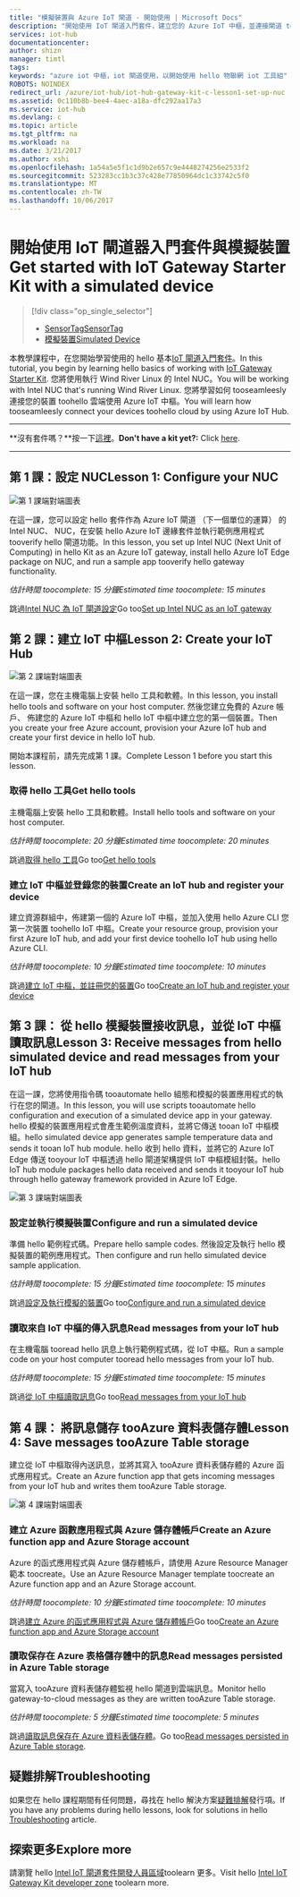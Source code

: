 ```yaml
---
title: "模擬裝置與 Azure IoT 閘道 - 開始使用 | Microsoft Docs"
description: "開始使用 IoT 閘道入門套件，建立您的 Azure IoT 中樞，並連接閘道 toohello IoT 中樞"
services: iot-hub
documentationcenter: 
author: shizn
manager: timtl
tags: 
keywords: "azure iot 中樞，iot 閘道使用，以開始使用 hello 物聯網 iot 工具組"
ROBOTS: NOINDEX
redirect_url: /azure/iot-hub/iot-hub-gateway-kit-c-lesson1-set-up-nuc
ms.assetid: 0c110b8b-bee4-4aec-a18a-dfc292aa17a3
ms.service: iot-hub
ms.devlang: c
ms.topic: article
ms.tgt_pltfrm: na
ms.workload: na
ms.date: 3/21/2017
ms.author: xshi
ms.openlocfilehash: 1a54a5e5f1c1d9b2e657c9e4448274256e2533f2
ms.sourcegitcommit: 523283cc1b3c37c428e77850964dc1c33742c5f0
ms.translationtype: MT
ms.contentlocale: zh-TW
ms.lasthandoff: 10/06/2017
---
```

# <a name="get-started-with-iot-gateway-starter-kit-with-a-simulated-device"></a><span data-ttu-id="97559-104">開始使用 IoT 閘道器入門套件與模擬裝置</span><span class="sxs-lookup"><span data-stu-id="97559-104">Get started with IoT Gateway Starter Kit with a simulated device</span></span>

> [!div class="op_single_selector"]
> * [<span data-ttu-id="97559-105">SensorTag</span><span class="sxs-lookup"><span data-stu-id="97559-105">SensorTag</span></span>](iot-hub-gateway-kit-c-get-started.md)
> * [<span data-ttu-id="97559-106">模擬裝置</span><span class="sxs-lookup"><span data-stu-id="97559-106">Simulated Device</span></span>](iot-hub-gateway-kit-c-sim-get-started.md)

<span data-ttu-id="97559-107">本教學課程中，在您開始學習使用的 hello 基本[IoT 閘道入門套件](https://aka.ms/gateway-kit)。</span><span class="sxs-lookup"><span data-stu-id="97559-107">In this tutorial, you begin by learning hello basics of working with [IoT Gateway Starter Kit](https://aka.ms/gateway-kit).</span></span> <span data-ttu-id="97559-108">您將使用執行 Wind River Linux 的 Intel NUC。</span><span class="sxs-lookup"><span data-stu-id="97559-108">You will be working with Intel NUC that's running Wind River Linux.</span></span> <span data-ttu-id="97559-109">您將學習如何 tooseamleesly 連接您的裝置 toohello 雲端使用 Azure IoT 中樞。</span><span class="sxs-lookup"><span data-stu-id="97559-109">You will learn how tooseamleesly connect your devices toohello cloud by using Azure IoT Hub.</span></span>

***
<span data-ttu-id="97559-110">**沒有套件嗎？**按一下[這裡](https://aka.ms/gateway-kit)。</span><span class="sxs-lookup"><span data-stu-id="97559-110">**Don't have a kit yet?:** Click [here](https://aka.ms/gateway-kit).</span></span>
***

## <a name="lesson-1-configure-your-nuc"></a><span data-ttu-id="97559-111">第 1 課：設定 NUC</span><span class="sxs-lookup"><span data-stu-id="97559-111">Lesson 1: Configure your NUC</span></span>
![第 1 課端對端圖表](media/iot-hub-gateway-kit-lessons/e2e-sim-Lesson1.png)

<span data-ttu-id="97559-113">在這一課，您可以設定 hello 套件作為 Azure IoT 閘道 （下一個單位的運算） 的 Intel NUC、 NUC，在安裝 hello Azure IoT 邊緣套件並執行範例應用程式 tooverify hello 閘道功能。</span><span class="sxs-lookup"><span data-stu-id="97559-113">In this lesson, you set up Intel NUC (Next Unit of Computing) in hello Kit as an Azure IoT gateway, install hello Azure IoT Edge package on NUC, and run a sample app tooverify hello gateway functionality.</span></span>

<span data-ttu-id="97559-114">*估計時間 toocomplete: 15 分鐘*</span><span class="sxs-lookup"><span data-stu-id="97559-114">*Estimated time toocomplete: 15 minutes*</span></span>

<span data-ttu-id="97559-115">跳過[Intel NUC 為 IoT 閘道設定](iot-hub-gateway-kit-c-sim-lesson1-set-up-nuc.md)</span><span class="sxs-lookup"><span data-stu-id="97559-115">Go too[Set up Intel NUC as an IoT gateway](iot-hub-gateway-kit-c-sim-lesson1-set-up-nuc.md)</span></span>

## <a name="lesson-2-create-your-iot-hub"></a><span data-ttu-id="97559-116">第 2 課：建立 IoT 中樞</span><span class="sxs-lookup"><span data-stu-id="97559-116">Lesson 2: Create your IoT Hub</span></span>
![第 2 課端對端圖表](media/iot-hub-gateway-kit-lessons/e2e-sim-Lesson2.png)

<span data-ttu-id="97559-118">在這一課，您在主機電腦上安裝 hello 工具和軟體。</span><span class="sxs-lookup"><span data-stu-id="97559-118">In this lesson, you install hello tools and software on your host computer.</span></span> <span data-ttu-id="97559-119">然後您建立免費的 Azure 帳戶、 佈建您的 Azure IoT 中樞和 hello IoT 中樞中建立您的第一個裝置。</span><span class="sxs-lookup"><span data-stu-id="97559-119">Then you create your free Azure account, provision your Azure IoT hub and create your first device in hello IoT hub.</span></span>

<span data-ttu-id="97559-120">開始本課程前，請先完成第 1 課。</span><span class="sxs-lookup"><span data-stu-id="97559-120">Complete Lesson 1 before you start this lesson.</span></span>

### <a name="get-hello-tools"></a><span data-ttu-id="97559-121">取得 hello 工具</span><span class="sxs-lookup"><span data-stu-id="97559-121">Get hello tools</span></span>
<span data-ttu-id="97559-122">主機電腦上安裝 hello 工具和軟體。</span><span class="sxs-lookup"><span data-stu-id="97559-122">Install hello tools and software on your host computer.</span></span>

<span data-ttu-id="97559-123">*估計時間 toocomplete: 20 分鐘*</span><span class="sxs-lookup"><span data-stu-id="97559-123">*Estimated time toocomplete: 20 minutes*</span></span>

<span data-ttu-id="97559-124">跳過[取得 hello 工具](iot-hub-gateway-kit-c-sim-lesson2-get-the-tools-win32.md)</span><span class="sxs-lookup"><span data-stu-id="97559-124">Go too[Get hello tools](iot-hub-gateway-kit-c-sim-lesson2-get-the-tools-win32.md)</span></span>

### <a name="create-an-iot-hub-and-register-your-device"></a><span data-ttu-id="97559-125">建立 IoT 中樞並登錄您的裝置</span><span class="sxs-lookup"><span data-stu-id="97559-125">Create an IoT hub and register your device</span></span>
<span data-ttu-id="97559-126">建立資源群組中，佈建第一個的 Azure IoT 中樞，並加入使用 hello Azure CLI 您第一次裝置 toohello IoT 中樞。</span><span class="sxs-lookup"><span data-stu-id="97559-126">Create your resource group, provision your first Azure IoT hub, and add your first device toohello IoT hub using hello Azure CLI.</span></span>

<span data-ttu-id="97559-127">*估計時間 toocomplete: 10 分鐘*</span><span class="sxs-lookup"><span data-stu-id="97559-127">*Estimated time toocomplete: 10 minutes*</span></span>

<span data-ttu-id="97559-128">跳過[建立 IoT 中樞，並註冊您的裝置](iot-hub-gateway-kit-c-sim-lesson2-register-device.md)</span><span class="sxs-lookup"><span data-stu-id="97559-128">Go too[Create an IoT hub and register your device](iot-hub-gateway-kit-c-sim-lesson2-register-device.md)</span></span>

## <a name="lesson-3-receive-messages-from-hello-simulated-device-and-read-messages-from-your-iot-hub"></a><span data-ttu-id="97559-129">第 3 課： 從 hello 模擬裝置接收訊息，並從 IoT 中樞讀取訊息</span><span class="sxs-lookup"><span data-stu-id="97559-129">Lesson 3: Receive messages from hello simulated device and read messages from your IoT hub</span></span>
<span data-ttu-id="97559-130">在這一課，您將使用指令碼 tooautomate hello 組態和模擬的裝置應用程式的執行在您的閘道。</span><span class="sxs-lookup"><span data-stu-id="97559-130">In this lesson, you will use scripts tooautomate hello configuration and execution of a simulated device app in your gateway.</span></span> <span data-ttu-id="97559-131">hello 模擬的裝置應用程式會產生範例溫度資料，並將它傳送 tooan IoT 中樞模組。</span><span class="sxs-lookup"><span data-stu-id="97559-131">hello simulated device app generates sample temperature data and sends it tooan IoT hub module.</span></span> <span data-ttu-id="97559-132">hello 收到 hello 資料，並將它的 Azure IoT Edge 傳送 tooyour IoT 中樞透過 hello 閘道架構提供 IoT 中樞模組封裝。</span><span class="sxs-lookup"><span data-stu-id="97559-132">hello IoT hub module packages hello data received and sends it tooyour IoT hub through hello gateway framework provided in Azure IoT Edge.</span></span>

![第 3 課端對端圖表](media/iot-hub-gateway-kit-lessons/e2e-sim-Lesson3.png)

### <a name="configure-and-run-a-simulated-device"></a><span data-ttu-id="97559-134">設定並執行模擬裝置</span><span class="sxs-lookup"><span data-stu-id="97559-134">Configure and run a simulated device</span></span>
<span data-ttu-id="97559-135">準備 hello 範例程式碼。</span><span class="sxs-lookup"><span data-stu-id="97559-135">Prepare hello sample codes.</span></span> <span data-ttu-id="97559-136">然後設定及執行 hello 模擬裝置的範例應用程式。</span><span class="sxs-lookup"><span data-stu-id="97559-136">Then configure and run hello simulated device sample application.</span></span>

<span data-ttu-id="97559-137">*估計時間 toocomplete: 15 分鐘*</span><span class="sxs-lookup"><span data-stu-id="97559-137">*Estimated time toocomplete: 15 minutes*</span></span>

<span data-ttu-id="97559-138">跳過[設定及執行模擬的裝置](iot-hub-gateway-kit-c-sim-lesson3-configure-simulated-device-app.md)</span><span class="sxs-lookup"><span data-stu-id="97559-138">Go too[Configure and run a simulated device](iot-hub-gateway-kit-c-sim-lesson3-configure-simulated-device-app.md)</span></span>

### <a name="read-messages-from-your-iot-hub"></a><span data-ttu-id="97559-139">讀取來自 IoT 中樞的傳入訊息</span><span class="sxs-lookup"><span data-stu-id="97559-139">Read messages from your IoT hub</span></span>
<span data-ttu-id="97559-140">在主機電腦 tooread hello 訊息上執行範例程式碼，從 IoT 中樞。</span><span class="sxs-lookup"><span data-stu-id="97559-140">Run a sample code on your host computer tooread hello messages from your IoT hub.</span></span>

<span data-ttu-id="97559-141">*估計時間 toocomplete: 15 分鐘*</span><span class="sxs-lookup"><span data-stu-id="97559-141">*Estimated time toocomplete: 15 minutes*</span></span>

<span data-ttu-id="97559-142">跳過[從 IoT 中樞讀取訊息](iot-hub-gateway-kit-c-sim-lesson3-read-messages-from-hub.md)</span><span class="sxs-lookup"><span data-stu-id="97559-142">Go too[Read messages from your IoT hub](iot-hub-gateway-kit-c-sim-lesson3-read-messages-from-hub.md)</span></span>

## <a name="lesson-4-save-messages-tooazure-table-storage"></a><span data-ttu-id="97559-143">第 4 課： 將訊息儲存 tooAzure 資料表儲存體</span><span class="sxs-lookup"><span data-stu-id="97559-143">Lesson 4: Save messages tooAzure Table storage</span></span>
<span data-ttu-id="97559-144">建立從 IoT 中樞取得內送訊息，並將其寫入 tooAzure 資料表儲存體的 Azure 函式應用程式。</span><span class="sxs-lookup"><span data-stu-id="97559-144">Create an Azure function app that gets incoming messages from your IoT hub and writes them tooAzure Table storage.</span></span>

![第 4 課端對端圖表](media/iot-hub-gateway-kit-lessons/e2e-sim-Lesson4.png)

### <a name="create-an-azure-function-app-and-azure-storage-account"></a><span data-ttu-id="97559-146">建立 Azure 函數應用程式與 Azure 儲存體帳戶</span><span class="sxs-lookup"><span data-stu-id="97559-146">Create an Azure function app and Azure Storage account</span></span>
<span data-ttu-id="97559-147">Azure 的函式應用程式與 Azure 儲存體帳戶，請使用 Azure Resource Manager 範本 toocreate。</span><span class="sxs-lookup"><span data-stu-id="97559-147">Use an Azure Resource Manager template toocreate an Azure function app and an Azure Storage account.</span></span>

<span data-ttu-id="97559-148">*估計時間 toocomplete: 10 分鐘*</span><span class="sxs-lookup"><span data-stu-id="97559-148">*Estimated time toocomplete: 10 minutes*</span></span>

<span data-ttu-id="97559-149">跳過[建立 Azure 的函式應用程式與 Azure 儲存體帳戶](iot-hub-gateway-kit-c-sim-lesson4-deploy-resource-manager-template.md)</span><span class="sxs-lookup"><span data-stu-id="97559-149">Go too[Create an Azure function app and Azure Storage account](iot-hub-gateway-kit-c-sim-lesson4-deploy-resource-manager-template.md)</span></span>

### <a name="read-messages-persisted-in-azure-table-storage"></a><span data-ttu-id="97559-150">讀取保存在 Azure 表格儲存體中的訊息</span><span class="sxs-lookup"><span data-stu-id="97559-150">Read messages persisted in Azure Table storage</span></span>
<span data-ttu-id="97559-151">當寫入 tooAzure 資料表儲存體監視 hello 閘道到雲端訊息。</span><span class="sxs-lookup"><span data-stu-id="97559-151">Monitor hello gateway-to-cloud messages as they are written tooAzure Table storage.</span></span>

<span data-ttu-id="97559-152">*估計時間 toocomplete: 5 分鐘*</span><span class="sxs-lookup"><span data-stu-id="97559-152">*Estimated time toocomplete: 5 minutes*</span></span>

<span data-ttu-id="97559-153">跳過[讀取訊息保存在 Azure 資料表儲存體](iot-hub-gateway-kit-c-sim-lesson4-read-table-storage.md)。</span><span class="sxs-lookup"><span data-stu-id="97559-153">Go too[Read messages persisted in Azure Table storage](iot-hub-gateway-kit-c-sim-lesson4-read-table-storage.md).</span></span>

## <a name="troubleshooting"></a><span data-ttu-id="97559-154">疑難排解</span><span class="sxs-lookup"><span data-stu-id="97559-154">Troubleshooting</span></span>
<span data-ttu-id="97559-155">如果您在 hello 課程期間有任何問題，尋找在 hello 解決方案[疑難排解](iot-hub-gateway-kit-c-sim-troubleshooting.md)發行項。</span><span class="sxs-lookup"><span data-stu-id="97559-155">If you have any problems during hello lessons, look for solutions in hello [Troubleshooting](iot-hub-gateway-kit-c-sim-troubleshooting.md) article.</span></span>

## <a name="explore-more"></a><span data-ttu-id="97559-156">探索更多</span><span class="sxs-lookup"><span data-stu-id="97559-156">Explore more</span></span>
<span data-ttu-id="97559-157">請瀏覽 hello [Intel IoT 閘道套件開發人員區域](https://software.intel.com/en-us/iot/hardware/gateways/dev-kit)toolearn 更多。</span><span class="sxs-lookup"><span data-stu-id="97559-157">Visit hello [Intel IoT Gateway Kit developer zone](https://software.intel.com/en-us/iot/hardware/gateways/dev-kit) toolearn more.</span></span>
